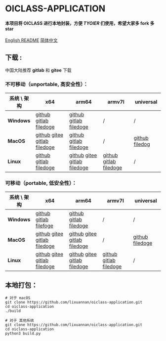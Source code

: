 # **OICLASS-APPLICATION**

#### 本项目将 OICLASS 进行本地封装，方便 *TYOIER* 们使用，希望大家多 **fork** 多 **star**

[English README](./README.md)      [简体中文](./README_zh.md)

## 下载 :

中国大陆推荐 **gitlab** 和 **gitee** 下载

### 不可移动（unportable, 高安全性）：

| **系统 \ 架构** | **x64**                                                      | **arm64**                                                    | **armv7l**                                                   | **universal**                                                |
| --------------- | ------------------------------------------------------------ | ------------------------------------------------------------ | ------------------------------------------------------------ | ------------------------------------------------------------ |
| **Windows**     | [github ](https://github.com/Lixuannan/oiclass-application/releases/download/2022-12-08/oiclass-win32-x64.zip) [gitlab](https://gitlab.com/leexuannan1/oiclass-application/uploads/cbaceaf4bbcdfc6ef2382ddaa14ee6f0/oiclass-win32-x64.zip) [filedoge](https://filedoge.com/download/7f0c20a775d3a2367213e95d9b40f07759dd67b853d8f47dfc0b587f7b778e86d6e4251049efe042bd81) | [github](https://github.com/Lixuannan/oiclass-application/releases/download/2022-12-08/oiclass-win32-arm64.zip) [gitlab](https://gitlab.com/leexuannan1/oiclass-application/uploads/204fdb5952522b4e54ee571727834805/oiclass-win32-arm64.zip) [filedoge](https://filedoge.com/download/9637dd6b97e80a1920ba116f889633abc5ad5d27aac3ab7a89da773cdaaa6c7d1a56f84e77dccf3511e9) | /                                                            | /                                                            |
| **MacOS**       | [github](https://github.com/Lixuannan/oiclass-application/releases/download/2022-12-08/oiclass-darwin-x64.zip) [gitee ](https://gitee.com/lixuannan/oiclass-application/releases/download/2022-12-08/oiclass-darwin-x64.zip) [gitlab](https://gitlab.com/leexuannan1/oiclass-application/uploads/944531bbb7eb9e0ec0f088b3c9256f57/oiclass-darwin-x64.zip) [filedoge](https://filedoge.com/download/2dd7aa9cabd5cd9727472f1d05d93b76ef9d32ae895585c84755e20b1ab7f27537d5cf471f64145766c7) | [github](https://github.com/Lixuannan/oiclass-application/releases/download/2022-12-08/oiclass-darwin-arm64.zip) [gitlab](https://gitlab.com/leexuannan1/oiclass-application/uploads/204b05f2f8d337321b2bb1239ca9290f/oiclass-darwin-arm64.zip) [filedoge](https://filedoge.com/download/353c9cd3d41995e50fa333a7b43595585b987bf4a973a9ae30915da161d1a187f42cb03feee79a0fce9a) | /                                                            | [github](https://github.com/Lixuannan/oiclass-application/releases/download/2022-12-08/oiclass-darwin-universal.zip) [filedog](https://filedoge.com/download/94f4d5349eb71a6848225b14bba5ff35886f40a4f9c4a0553934488493f26c9ae184a170ddbebc641bee) |
| **Linux**       | [github](https://github.com/Lixuannan/oiclass-application/releases/download/2022-12-08/oiclass-linux-x64.zip) [gitlab](https://gitlab.com/leexuannan1/oiclass-application/uploads/52478d11fd11fe5463af8e8076cacf22/oiclass-linux-x64.zip) [filedoge](https://filedoge.com/download/83b1bb673ad1826590145214823fc848f965cff90a7daa20aedf3a25071c89a6fe141fefeb06425e9d65) | [github](https://github.com/Lixuannan/oiclass-application/releases/download/2022-12-08/oiclass-linux-arm64.zip) [gitee](https://gitee.com/lixuannan/oiclass-application/releases/download/2022-12-08/oiclass-linux-arm64.zip) [gitlab](https://gitlab.com/leexuannan1/oiclass-application/uploads/2bf6a43772630559851d00cb3074ab16/oiclass-linux-arm64.zip) [filedoge](https://filedoge.com/download/ad03eba55c8b14f432f1f02893e9ced860eaa4a04b8856a8cb841f22665d644bb0e0f426b5c448ae7b71) | [github](https://github.com/Lixuannan/oiclass-application/releases/download/2022-12-08/oiclass-linux-armv7l.zip) [gitlab](https://gitlab.com/leexuannan1/oiclass-application/uploads/ea657ef8d35941a238e9cef556b79d7d/oiclass-linux-armv7l.zip) [filedoge](https://filedoge.com/download/709305d6df9137c02358b3588b212aa4e487720e70d2d0479516dabc1df48202edb67319bfb1c1dfd237) | /                                                            |

### 可移动（portable, 低安全性）：

| **系统 \ 架构** | **x64**                                                      | **arm64**                                                    | **armv7l**                                                   | **universal**                                                |
| --------------- | ------------------------------------------------------------ | ------------------------------------------------------------ | ------------------------------------------------------------ | ------------------------------------------------------------ |
| **Windows**     | [github ](https://github.com/Lixuannan/oiclass-application/releases/download/2022-12-08/oiclass-win32-x64-portable.zip) [gitlab](https://gitlab.com/leexuannan1/oiclass-application/uploads/3ff3d6733c2bd148637ddc5702e17c81/oiclass-win32-x64-portable.zip) [filefoge](https://filedoge.com/download/ba5a8bf2c381c3e383bcf59551f886af716ddf04da06d0cea020afa2e545d0638341f60a2edffd037864) | [github](https://github.com/Lixuannan/oiclass-application/releases/download/2022-12-08/oiclass-win32-arm64-portable.zip) [gitlab](https://gitlab.com/leexuannan1/oiclass-application/uploads/4f212e3ec2c7d0ed32c9aeed1c8f98d7/oiclass-win32-arm64-portable.zip) [filedoge](https://filedoge.com/download/19b91c9ffce027206e03bbaebac4741490221f01274642bdc43fc8df2cb76aae6c25ab20f1e6869bcfa7) | /                                                            | /                                                            |
| **MacOS**       | [github](https://github.com/Lixuannan/oiclass-application/releases/download/2022-12-08/oiclass-darwin-x64-portable.zip) [gitee](https://gitee.com/lixuannan/oiclass-application/releases/download/2022-12-08/oiclass-darwin-x64-portable.zip) [gitlab](https://gitlab.com/leexuannan1/oiclass-application/uploads/3f1858927a2b0118d714a163ec4f0cfd/oiclass-darwin-x64-portable.zip) [filedoge](https://filedoge.com/download/6fac3a8c2f59e49c2654185d2c3411ba2c9a09c34daf7d6452edb75326186dd32a872bf7bb9944b89475) | [github](https://github.com/Lixuannan/oiclass-application/releases/download/2022-12-08/oiclass-darwin-arm64-portable.zip) [gitee](https://gitee.com/lixuannan/oiclass-application/releases/download/2022-12-08/oiclass-darwin-arm64-portable.zip) [gitlab](https://gitlab.com/leexuannan1/oiclass-application/uploads/41913af9a213eaf47d89b9b2bb95116d/oiclass-darwin-arm64-portable.zip) [filedoge](https://filedoge.com/download/d5a6831428a83dfd3288ada6b6dfc3547dac89eca2622641c433dd962a135d2cfaa8831a14759749ba6b) | /                                                            | [github ](https://github.com/Lixuannan/oiclass-application/releases/download/2022-12-08/oiclass-darwin-universal.zip) [filedoge](https://filedoge.com/download/af14fafb1808f828f080350bc7209ba3d8bd95a184ba79e8024c35328b2bc3c0bd0c70a30439aa678688) |
| **Linux**       | [github](https://github.com/Lixuannan/oiclass-application/releases/download/2022-12-08/oiclass-linux-x64-portable.zip) [gitee ](https://gitee.com/lixuannan/oiclass-application/releases/download/2022-12-08/oiclass-linux-x64-portable.zip) [gitlab](https://gitlab.com/leexuannan1/oiclass-application/uploads/0d83811f94ad200f441eebadb3999016/oiclass-linux-x64-portable.zip) [filedoge](https://filedoge.com/download/d9386e60f83be9d42d24673cf1ade9d33a13f905786d3e2924a866a1a4aa569b24566f5f3f41394c1b34) | [github](https://github.com/Lixuannan/oiclass-application/releases/download/2022-12-08/oiclass-linux-arm64-portable.zip) [gitee ](https://gitee.com/lixuannan/oiclass-application/releases/download/2022-12-08/oiclass-linux-arm64-portable.zip) [gitlab](https://gitlab.com/leexuannan1/oiclass-application/uploads/60b5e8f9d67dcf2941b61ee6f37e8595/oiclass-linux-arm64-portable.zip) [filedoge](https://filedoge.com/download/875601a3078e6da5e934e82f982fb5a0a5fab055dff04b1cfa5855df020c669bec8eca00331642113864) | [github](https://github.com/Lixuannan/oiclass-application/releases/download/2022-12-08/oiclass-linux-armv7l-portable.zip) [gitlab](https://gitlab.com/leexuannan1/oiclass-application/uploads/3d6bc3bf1245c68047c1bc8ca65f09c2/oiclass-linux-armv7l-portable.zip) [filedoge](https://filedoge.com/download/ff31ead3db1c7feb1c48c9a9a25fad554ada52d87c08015e58ac22df96c4afb00a7389bdbdf4a7b86693) | /                                                            |

## 本地打包：

```shell
# 对于 macOS
git clone https://github.com/lixuannan/oiclass-application.git
cd oiclass-application
./build
```

```shell
# 对于 其他系统
git clone https://github.com/lixuannan/oiclass-application.git
cd oiclass-application
python3 build.py
```

